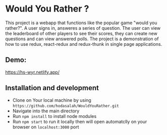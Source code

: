# Would You Rather ?

This project is a webapp that functions like the popular game "would you rather?". A user signs in, answeres a series of question. The user can view the leaderboard of other players to see their scores, they can create new questions and can view answered polls. The project is a demonstration of how to use redux, react-redux and redux-thunk in single page applications.

## Demo:

https://hs-wyr.netlify.app/

## Installation and development

- Clone on Your local machine by using  `https://github.com/hodasalah/WouldYouRather.git`
-   Navigate into the main directory
-   Run `npm install` to install node modules
-   Run `npm start` to run it 
locally then will open automatclly on your browser on `localhost:3000` port
